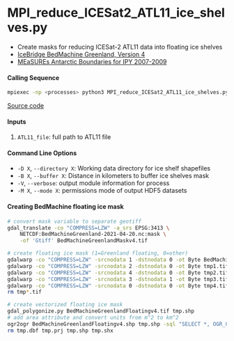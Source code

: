 MPI_reduce_ICESat2_ATL11_ice_shelves.py
=======================================

- Create masks for reducing ICESat-2 ATL11 data into floating ice shelves
- [IceBridge BedMachine Greenland, Version 4](https://doi.org/10.5067/VLJ5YXKCNGXO)
- [MEaSUREs Antarctic Boundaries for IPY 2007-2009](https://doi.org/10.5067/AXE4121732AD)

#### Calling Sequence
```bash
mpiexec -np <processes> python3 MPI_reduce_ICESat2_ATL11_ice_shelves.py <path_to_ATL11_file>
```
[Source code](https://github.com/tsutterley/read-ICESat-2/blob/main/scripts/MPI_reduce_ICESat2_ATL11_ice_shelves.py)

#### Inputs
1. `ATL11_file`: full path to ATL11 file

#### Command Line Options
- `-D X`, `--directory X`: Working data directory for ice shelf shapefiles
- `-B X`, `--buffer X`: Distance in kilometers to buffer ice shelves mask
- `-V`, `--verbose`: output module information for process
- `-M X`, `--mode X`: permissions mode of output HDF5 datasets

#### Creating BedMachine floating ice mask
```bash
# convert mask variable to separate geotiff
gdal_translate -co "COMPRESS=LZW" -a_srs EPSG:3413 \
    NETCDF:BedMachineGreenland-2021-04-20.nc:mask \
    -of 'Gtiff' BedMachineGreenlandMaskv4.tif

# create floating ice mask (1=Greenland floating, 0=other)
gdalwarp -co "COMPRESS=LZW" -srcnodata 1 -dstnodata 0 -ot Byte BedMachineGreenlandMaskv4.tif tmp1.tif
gdalwarp -co "COMPRESS=LZW" -srcnodata 2 -dstnodata 0 -ot Byte tmp1.tif tmp2.tif
gdalwarp -co "COMPRESS=LZW" -srcnodata 4 -dstnodata 0 -ot Byte tmp2.tif tmp3.tif
gdalwarp -co "COMPRESS=LZW" -srcnodata 3 -dstnodata 1 -ot Byte tmp3.tif tmp4.tif
gdalwarp -co "COMPRESS=LZW" -srcnodata 0 -dstnodata 0 -ot Byte tmp4.tif BedMachineGreenlandFloatingv4.tif
rm tmp*.tif

# create vectorized floating ice mask
gdal_polygonize.py BedMachineGreenlandFloatingv4.tif tmp.shp
# add area attribute and convert units from m^2 to km^2
ogr2ogr BedMachineGreenlandFloatingv4.shp tmp.shp -sql "SELECT *, OGR_GEOM_AREA/1000000 AS area FROM tmp"
rm tmp.dbf tmp.prj tmp.shp tmp.shx
```